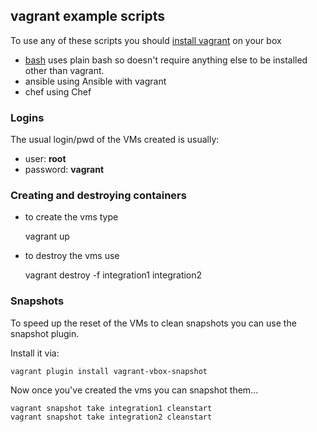 ## vagrant example scripts

To use any of these scripts you should [install vagrant](http://www.vagrantup.com/downloads.html) on your box

* [bash](bash/Vagrantfile) uses plain bash so doesn't require anything else to be installed other than vagrant.
* ansible using Ansible with vagrant
* chef using Chef

### Logins

The usual login/pwd of the VMs created is usually:

* user: **root**
* password: **vagrant**

### Creating and destroying containers

* to create the vms type

    vagrant up
    
* to destroy the vms use

    vagrant destroy -f integration1 integration2 
        
### Snapshots

To speed up the reset of the VMs to clean snapshots you can use the snapshot plugin.

Install it via:

    vagrant plugin install vagrant-vbox-snapshot

Now once you've created the vms you can snapshot them...

    vagrant snapshot take integration1 cleanstart
    vagrant snapshot take integration2 cleanstart
